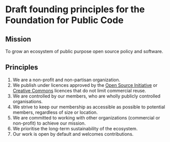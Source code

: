 # Draft founding principles for the Foundation for Public Code

## Mission
To grow an ecosystem of public purpose open source policy and software.

## Principles

1. We are a non-profit and non-partisan organization.
2. We publish under licences approved by the [Open Source Initiative](https://opensource.org/licenses) or [Creative Commons](https://creativecommons.org/licenses/) licences that do not limit commercial reuse.
3. We are controlled by our members, who are wholly publicly controlled organisations.
4. We strive to keep our membership as accessible as possible to potential members, regardless of size or location.
5. We are committed to working with other organizations (commercial or non-profit) to achieve our mission.
6. We prioritise the long-term sustainability of the ecosystem.
7. Our work is open by default and welcomes contributions.
